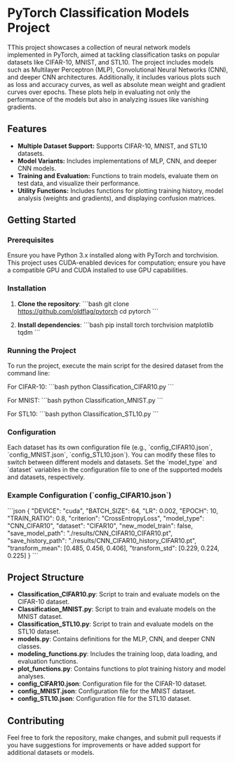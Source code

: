 # PyTorch Classification Models Project

TThis project showcases a collection of neural network models implemented in PyTorch, aimed at tackling classification tasks on popular datasets like CIFAR-10, MNIST, and STL10. The project includes models such as Multilayer Perceptron (MLP), Convolutional Neural Networks (CNN), and deeper CNN architectures. Additionally, it includes various plots such as loss and accuracy curves, as well as absolute mean weight and gradient curves over epochs. These plots help in evaluating not only the performance of the models but also in analyzing issues like vanishing gradients.


## Features

- **Multiple Dataset Support:** Supports CIFAR-10, MNIST, and STL10 datasets.
- **Model Variants:** Includes implementations of MLP, CNN, and deeper CNN models.
- **Training and Evaluation:** Functions to train models, evaluate them on test data, and visualize their performance.
- **Utility Functions:** Includes functions for plotting training history, model analysis (weights and gradients), and displaying confusion matrices.

## Getting Started

### Prerequisites

Ensure you have Python 3.x installed along with PyTorch and torchvision. This project uses CUDA-enabled devices for computation; ensure you have a compatible GPU and CUDA installed to use GPU capabilities.

### Installation

1. **Clone the repository**:
   \`\`\`bash
   git clone https://github.com/oldflag/pytorch
   cd pytorch
   \`\`\`

2. **Install dependencies**:
   \`\`\`bash
   pip install torch torchvision matplotlib tqdm
   \`\`\`

### Running the Project

To run the project, execute the main script for the desired dataset from the command line:

For CIFAR-10:
\`\`\`bash
python Classification_CIFAR10.py
\`\`\`

For MNIST:
\`\`\`bash
python Classification_MNIST.py
\`\`\`

For STL10:
\`\`\`bash
python Classification_STL10.py
\`\`\`

### Configuration

Each dataset has its own configuration file (e.g., \`config_CIFAR10.json\`, \`config_MNIST.json\`, \`config_STL10.json\`). You can modify these files to switch between different models and datasets. Set the \`model_type\` and \`dataset\` variables in the configuration file to one of the supported models and datasets, respectively.

### Example Configuration (\`config_CIFAR10.json\`)

\`\`\`json
{
  "DEVICE": "cuda",
  "BATCH_SIZE": 64,
  "LR": 0.002,
  "EPOCH": 10,
  "TRAIN_RATIO": 0.8,
  "criterion": "CrossEntropyLoss",
  "model_type": "CNN_CIFAR10",
  "dataset": "CIFAR10",
  "new_model_train": false,
  "save_model_path": "./results/CNN_CIFAR10_CIFAR10.pt",
  "save_history_path": "./results/CNN_CIFAR10_history_CIFAR10.pt",
  "transform_mean": [0.485, 0.456, 0.406],
  "transform_std": [0.229, 0.224, 0.225]
}
\`\`\`

## Project Structure

- **Classification_CIFAR10.py**: Script to train and evaluate models on the CIFAR-10 dataset.
- **Classification_MNIST.py**: Script to train and evaluate models on the MNIST dataset.
- **Classification_STL10.py**: Script to train and evaluate models on the STL10 dataset.
- **models.py**: Contains definitions for the MLP, CNN, and deeper CNN classes.
- **modeling_functions.py**: Includes the training loop, data loading, and evaluation functions.
- **plot_functions.py**: Contains functions to plot training history and model analyses.
- **config_CIFAR10.json**: Configuration file for the CIFAR-10 dataset.
- **config_MNIST.json**: Configuration file for the MNIST dataset.
- **config_STL10.json**: Configuration file for the STL10 dataset.

## Contributing

Feel free to fork the repository, make changes, and submit pull requests if you have suggestions for improvements or have added support for additional datasets or models.
